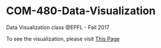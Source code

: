 # COM-480-Data-Visualization
Data Visualization class @EPFL - Fall 2017

To see the visualization, please visit [This Page](https://montalex.github.io)
